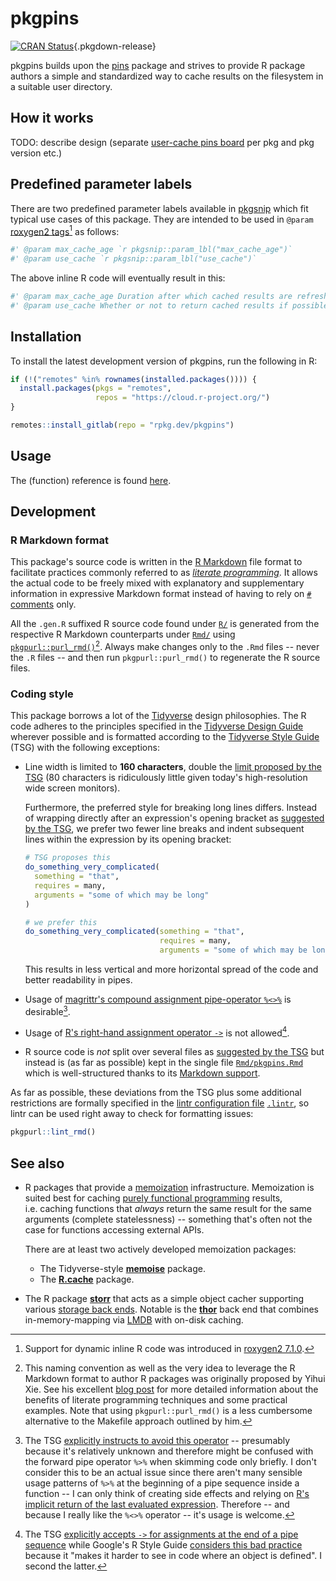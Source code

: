 # pkgpins

[![CRAN Status](https://r-pkg.org/badges/version/pkgpins)](https://cran.r-project.org/package=pkgpins){.pkgdown-release}

pkgpins builds upon the [pins](https://pins.rstudio.com/) package and strives to provide R package authors a simple and standardized way to cache results on the filesystem in a suitable user directory.

## How it works

TODO: describe design (separate [user-cache pins board](https://pins.rstudio.com/articles/boards-understanding.html) per pkg and pkg version etc.)

## Predefined parameter labels

There are two predefined parameter labels available in [pkgsnip](https://gitlab.com/rpkg.dev/pkgsnip) which fit typical use cases of this package. They are intended to be used in `@param` [roxygen2 tags](https://roxygen2.r-lib.org/articles/rd.html#functions)[^1] as follows:

``` r
#' @param max_cache_age `r pkgsnip::param_lbl("max_cache_age")`
#' @param use_cache `r pkgsnip::param_lbl("use_cache")`
```

The above inline R code will eventually result in this:

``` r
#' @param max_cache_age Duration after which cached results are refreshed (i.e. newly fetched). A valid [lubridate duration][lubridate::as.duration]. Use `Inf` to disable cache expiry. Only relevant if `use_cache = TRUE`.
#' @param use_cache Whether or not to return cached results if possible. If `FALSE`, results are always newly fetched regardless of `max_cache_age`.
```

## Installation

To install the latest development version of pkgpins, run the following in R:

``` r
if (!("remotes" %in% rownames(installed.packages()))) {
  install.packages(pkgs = "remotes",
                   repos = "https://cloud.r-project.org/")
}

remotes::install_gitlab(repo = "rpkg.dev/pkgpins")
```

## Usage

The (function) reference is found [here](reference).

## Development

### R Markdown format

This package's source code is written in the [R Markdown](https://rmarkdown.rstudio.com/) file format to facilitate practices commonly referred to as [*literate programming*](https://en.wikipedia.org/wiki/Literate_programming). It allows the actual code to be freely mixed with explanatory and supplementary information in expressive Markdown format instead of having to rely on [`#` comments](https://cran.r-project.org/doc/manuals/r-release/R-lang.html#Comments) only.

All the `.gen.R` suffixed R source code found under [`R/`](https://gitlab.com/rpkg.dev/pkgpins/-/tree/master/R/) is generated from the respective R Markdown counterparts under [`Rmd/`](https://gitlab.com/rpkg.dev/pkgpins/-/tree/master/Rmd/) using [`pkgpurl::purl_rmd()`](https://pkgpurl.rpkg.dev/dev/reference/purl_rmd.html)[^2]. Always make changes only to the `.Rmd` files -- never the `.R` files -- and then run `pkgpurl::purl_rmd()` to regenerate the R source files.

### Coding style

This package borrows a lot of the [Tidyverse](https://www.tidyverse.org/) design philosophies. The R code adheres to the principles specified in the [Tidyverse Design Guide](https://principles.tidyverse.org/) wherever possible and is formatted according to the [Tidyverse Style Guide](https://style.tidyverse.org/) (TSG) with the following exceptions:

-   Line width is limited to **160 characters**, double the [limit proposed by the TSG](https://style.tidyverse.org/syntax.html#long-lines) (80 characters is ridiculously little given today's high-resolution wide screen monitors).

    Furthermore, the preferred style for breaking long lines differs. Instead of wrapping directly after an expression's opening bracket as [suggested by the TSG](https://style.tidyverse.org/syntax.html#long-lines), we prefer two fewer line breaks and indent subsequent lines within the expression by its opening bracket:

    ``` r
    # TSG proposes this
    do_something_very_complicated(
      something = "that",
      requires = many,
      arguments = "some of which may be long"
    )

    # we prefer this
    do_something_very_complicated(something = "that",
                                  requires = many,
                                  arguments = "some of which may be long")
    ```

    This results in less vertical and more horizontal spread of the code and better readability in pipes.

-   Usage of [magrittr's compound assignment pipe-operator `%<>%`](https://magrittr.tidyverse.org/reference/compound.html) is desirable[^3].

-   Usage of [R's right-hand assignment operator `->`](https://rdrr.io/r/base/assignOps.html) is not allowed[^4].

-   R source code is *not* split over several files as [suggested by the TSG](https://style.tidyverse.org/package-files.html) but instead is (as far as possible) kept in the single file [`Rmd/pkgpins.Rmd`](https://gitlab.com/rpkg.dev/pkgpins/-/tree/master/Rmd/pkgpins.Rmd) which is well-structured thanks to its [Markdown support](#r-markdown-format).

As far as possible, these deviations from the TSG plus some additional restrictions are formally specified in the [lintr configuration file](https://github.com/jimhester/lintr#project-configuration) [`.lintr`](.lintr), so lintr can be used right away to check for formatting issues:

``` r
pkgpurl::lint_rmd()
```

## See also

-   R packages that provide a [memoization](http://en.wikipedia.org/wiki/Memoization) infrastructure. Memoization is suited best for caching [purely functional programming](https://en.wikipedia.org/wiki/Purely_functional_programming) results, i.e. caching functions that *always* return the same result for the same arguments (complete statelessness) -- something that's often not the case for functions accessing external APIs.

    There are at least two actively developed memoization packages:

    -   The Tidyverse-style [**memoise**](https://github.com/r-lib/memoise) package.
    -   The [**R.cache**](https://github.com/HenrikBengtsson/R.cache) package.

-   The R package [**storr**](https://richfitz.github.io/storr/) that acts as a simple object cacher supporting various [storage back ends](https://richfitz.github.io/storr/articles/storr.html#supported-backends). Notable is the [**thor**](https://richfitz.github.io/thor/index.html) back end that combines in-memory-mapping via [LMDB](https://symas.com/lmdb/) with on-disk caching.

[^1]: Support for dynamic inline R code was introduced in [roxygen2 7.1.0](https://www.tidyverse.org/blog/2020/03/roxygen2-7-1-0/).

[^2]: This naming convention as well as the very idea to leverage the R Markdown format to author R packages was originally proposed by Yihui Xie. See his excellent [blog post](https://yihui.name/rlp/) for more detailed information about the benefits of literate programming techniques and some practical examples. Note that using `pkgpurl::purl_rmd()` is a less cumbersome alternative to the Makefile approach outlined by him.

[^3]: The TSG [explicitly instructs to avoid this operator](https://style.tidyverse.org/pipes.html#assignment-2) -- presumably because it's relatively unknown and therefore might be confused with the forward pipe operator `%>%` when skimming code only briefly. I don't consider this to be an actual issue since there aren't many sensible usage patterns of `%>%` at the beginning of a pipe sequence inside a function -- I can only think of creating side effects and relying on [R's implicit return of the last evaluated expression](https://rdrr.io/r/base/function.html). Therefore -- and because I really like the `%<>%` operator -- it's usage is welcome.

[^4]: The TSG [explicitly accepts `->` for assignments at the end of a pipe sequence](https://style.tidyverse.org/pipes.html#assignment-2) while Google's R Style Guide [considers this bad practice](https://google.github.io/styleguide/Rguide.html#right-hand-assignment) because it "makes it harder to see in code where an object is defined". I second the latter.
